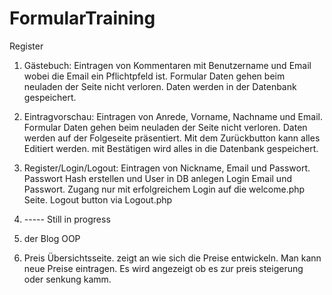 # FormularTraining

Register

1. Gästebuch:
Eintragen von Kommentaren mit Benutzername und Email wobei die Email ein Pflichtpfeld ist. 
Formular Daten gehen beim neuladen der Seite nicht verloren.
Daten werden in der Datenbank gespeichert.

2. Eintragvorschau:
Eintragen von Anrede, Vorname, Nachname und Email. 
Formular Daten gehen beim neuladen der Seite nicht verloren.
Daten werden auf der Folgeseite präsentiert. 
Mit dem Zurückbutton kann alles Editiert werden.
mit Bestätigen wird alles in die Datenbank gespeichert.

3. Register/Login/Logout:
Eintragen von Nickname, Email und Passwort. Passwort Hash erstellen und User in DB anlegen
Login Email und Passwort.
Zugang nur mit erfolgreichem Login auf die welcome.php Seite.
Logout button via Logout.php

4. ----- Still in progress
5. der Blog OOP
6. Preis Übersichtsseite. zeigt an wie sich die Preise entwickeln. Man kann neue Preise eintragen.
Es wird angezeigt ob es zur preis steigerung oder senkung kamm.

